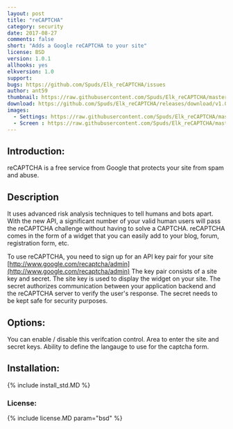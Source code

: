 ```yaml
---
layout: post
title: "reCAPTCHA"
category: security
date: 2017-08-27
comments: false
short: "Adds a Google reCAPTCHA to your site"
license: BSD
version: 1.0.1
allhooks: yes
elkversion: 1.0
support:
bugs: https://github.com/Spuds/Elk_reCAPTCHA/issues
author: ant59
thumbnail: https://raw.githubusercontent.com/Spuds/Elk_reCAPTCHA/master/sample-images/verification.png
download: https://github.com/Spuds/Elk_reCAPTCHA/releases/download/v1.0.1/elk-recaptcha_101.zip
images:
  - Settings: https://raw.githubusercontent.com/Spuds/Elk_reCAPTCHA/master/sample-images/settings.png
  - Screen : https://raw.githubusercontent.com/Spuds/Elk_reCAPTCHA/master/sample-images/verification.png
---
```


## Introduction:
reCAPTCHA is a free service from Google that protects your site from spam and abuse.

## Description
It uses advanced risk analysis techniques to tell humans and bots apart. With the new API, a significant number of your valid human users will pass the reCAPTCHA challenge without having to solve a CAPTCHA. reCAPTCHA comes in the form of a widget that you can easily add to your blog, forum, registration form, etc.

To use reCAPTCHA, you need to sign up for an API key pair for your site [http://www.google.com/recaptcha/admin](http://www.google.com/recaptcha/admin)
The key pair consists of a site key and secret. The site key is used to display the widget on your site. The secret authorizes communication between your application backend and the reCAPTCHA server to verify the user's response. The secret needs to be kept safe for security purposes.

## Options:
You can enable / disable this verifcation control.
Area to enter the site and secret keys.
Ability to define the langauge to use for the captcha form.

## Installation:
{% include install_std.MD %}

### License:
{% include license.MD param="bsd" %}